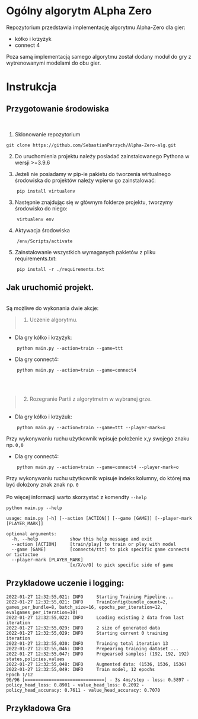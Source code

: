 # Ogólny algorytm ALpha Zero

Repozytorium przedstawia implementację algorytmu Alpha-Zero dla gier:
- kółko i krzyżyk
- connect 4  

Poza samą implementacją samego algorytmu został dodany moduł do gry z wytrenowanymi modelami do obu gier.
# Instrukcja

## Przygotowanie środowiska  
<br>

1. Sklonowanie repozytorium  
   
```
git clone https://github.com/SebastianParzych/Alpha-Zero-alg.git
```

2. Do uruchomienia projektu należy posiadać zainstalowanego Pythona w wersji >=3.9.6
   
2. Jeżeli nie posiadamy w pip-ie pakietu do tworzenia wirtualnego środowiska do projektów należy wpierw go zainstalować:
```
    pip install virtualenv
```
3. Następnie znajdując się w głównym folderze projektu, tworzymy środowisko do niego: 
```
    virtualenv env 
```
4. Aktywacja środowiska
```
    /env/Scripts/activate
```
5. Zainstalowanie wszystkich wymaganych pakietów z pliku requirements.txt:
```
    pip install -r ./requirements.txt
```
## Jak uruchomić projekt.
   <br>
Są możliwe do wykonania dwie akcje:  
 
<br>

>1. Uczenie algorytmu. 
   <br></br>  

   - Dla gry kółko i krzyżyk:  
  
```
    python main.py --action=train --game=ttt
```
   - Dla gry connect4:  
```
    python main.py --action=train --game=connect4
```
 <br></br>


>2.  Rozegranie Partii z algorytmetm w wybranej grze. 
 <br></br>

- Dla gry kółko i krzyżuk:           
```
    python main.py --action=train --game=ttt --player-mark=x
```
Przy wykonywaniu ruchu użytkownik wpisuje położenie x,y swojego znaku np. `0,0`
- Dla gry connect4:  
```
    python main.py --action=train --game=connect4 --player-mark=o
```
Przy wykonywaniu ruchu użytkownik wpisuje indeks kolumny, do której ma być dołożony znak znak np. `0`
<br>
<br>
Po więcej informacji warto skorzystać z komendty  ```--help```
```
python main.py --help
``` 
```
usage: main.py [-h] [--action [ACTION]] [--game [GAME]] [--player-mark [PLAYER_MARK]]

optional arguments:
  -h, --help            show this help message and exit
  --action [ACTION]     [train/play] to train or play with model
  --game [GAME]         [connect4/ttt] to pick specific game connect4 or tictactoe   
  --player-mark [PLAYER_MARK]
                        [x/X/o/O] to pick specific side of game
```
## Przykładowe uczenie i logging:
```
2022-01-27 12:32:55,021: INFO     Starting Training Pipeline...
2022-01-27 12:32:55,021: INFO     TrainConfig(bundle_count=2, games_per_bundle=8, batch_size=16, epochs_per_iteration=12, evalgames_per_iteration=10)
2022-01-27 12:32:55,022: INFO     Loading existing 2 data from last iteration
2022-01-27 12:32:55,029: INFO     2 size of generated data
2022-01-27 12:32:55,029: INFO     Starting current 0 training iteration
2022-01-27 12:32:55,030: INFO     Training total iteration 13
2022-01-27 12:32:55,046: INFO     Prepearing training dataset ... 
2022-01-27 12:32:55,047: INFO     Prepearsed samples: (192, 192, 192) states,policies,values
2022-01-27 12:32:55,048: INFO     Augmented data: (1536, 1536, 1536)
2022-01-27 12:32:55,049: INFO     Train model, 12 epochs
Epoch 1/12
96/96 [==============================] - 3s 4ms/step - loss: 0.5897 - policy_head_loss: 0.8901 - value_head_loss: 0.2092 - policy_head_accuracy: 0.7611 - value_head_accuracy: 0.7070
```
## Przykładowa Gra
